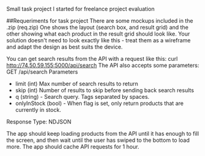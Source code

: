 
Small task project I started for freelance project evaluation

##Requeriments for task project
There are some mockups included in the .zip (req.zip)
One shows the layout (search box, and result grid) and the other showing what each product in the result grid should look like. Your solution doesn't need to look exactly like this - treat them as a wireframe and adapt the design as best suits the device.  

You can get search results from the API with a request like this:
curl http://74.50.59.155:5000/api/search
The API also accepts some parameters:
GET /api/search Parameters
- limit (int)  Max number of search results to return
- skip (int)  Number of results to skip before sending back search results
- q (string) - Search query. Tags separated by spaces.
- onlyInStock (bool) - When flag is set, only return products that are currently in stock.

Response Type: NDJSON

The app should keep loading products from the API until it has enough to fill the screen, and then wait until the user has swiped to the bottom to load more. The app should cache API requests for 1 hour.
